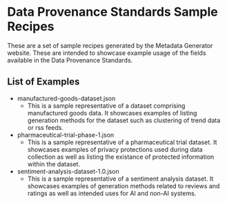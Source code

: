 # Data Provenance Standards Sample Recipes

These are a set of sample recipes generated by the Metadata Generator website.  These are intended to showcase example usage of the fields available in the Data Provenance Standards.

## List of Examples
* manufactured-goods-dataset.json
  * This is a sample representative of a dataset comprising manufactured goods data.  It showcases examples of listing generation methods for the dataset such as clustering of trend data or rss feeds.
* pharmaceutical-trial-phase-1.json
  * This is a sample representative of a pharmaceutical trial dataset.  It showcases examples of privacy protections used during data collection as well as listing the existance of protected information within the dataset.
* sentiment-analysis-dataset-1.0.json
  * This is a sample representative of a sentiment analysis dataset.  It showcases examples of generation methods related to reviews and ratings as well as intended uses for AI and non-AI systems.
